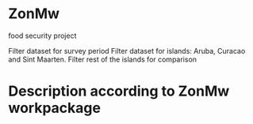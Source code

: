 # ZonMw
food security project

Filter dataset for survey period
Filter dataset for islands: Aruba, Curacao and Sint Maarten.
Filter rest of the islands for comparison


# Description according to ZonMw workpackage

